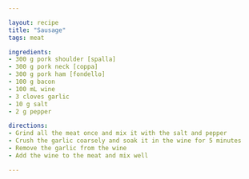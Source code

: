 ```yaml
---

layout: recipe
title: "Sausage"
tags: meat

ingredients:
- 300 g pork shoulder [spalla]
- 300 g pork neck [coppa]
- 300 g pork ham [fondello]
- 100 g bacon
- 100 mL wine
- 3 cloves garlic
- 10 g salt
- 2 g pepper

directions:
- Grind all the meat once and mix it with the salt and pepper
- Crush the garlic coarsely and soak it in the wine for 5 minutes
- Remove the garlic from the wine
- Add the wine to the meat and mix well

---
```


